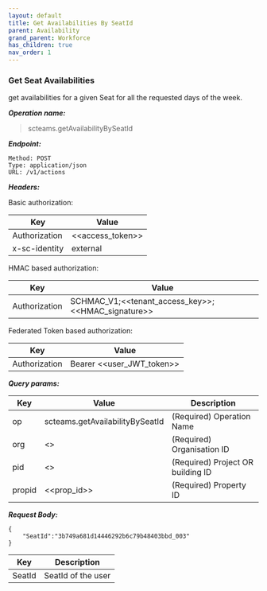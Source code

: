 ```yaml
---
layout: default
title: Get Availabilities By SeatId
parent: Availability
grand_parent: Workforce
has_children: true
nav_order: 1
---
```


### Get Seat Availabilities

get availabilities for a given Seat for all the requested days of the week.

***Operation name:***

> scteams.getAvailabilityBySeatId

***Endpoint:***

```
Method: POST
Type: application/json
URL: /v1/actions
```

***Headers:***

Basic authorization:

|Key|Value|
|---|---|
|Authorization|<<access_token>>|
|x-sc-identity|external|

HMAC based authorization:

|Key|Value|
|---|---|
|Authorization|SCHMAC_V1;<<tenant_access_key>>;<<HMAC_signature>>|

Federated Token based authorization:

|Key|Value|
|---|---|
|Authorization|Bearer <<user_JWT_token>>|

***Query params:***

| Key | Value | Description |
| --- | ------|-------------|
| op | scteams.getAvailabilityBySeatId | (Required) Operation Name |
| org | <<org>> | (Required) Organisation ID |
| pid | <<pid>> | (Required) Project OR building ID |
| propid | <<prop_id>> | (Required) Property ID |

***Request Body:***

```
{
    "SeatId":"3b749a681d14446292b6c79b48403bbd_003"
}
```

| Key | Description |
| --- |-----|
|SeatId|SeatId of the user|